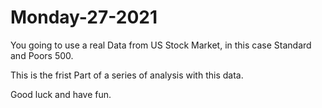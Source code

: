 # Monday-27-2021


You going to use a real Data from US Stock Market, in this case Standard and Poors 500. 

This is the frist Part of a series of analysis with this data. 

Good luck and have fun.
